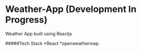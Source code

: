 # Weather-App (Development In Progress)
Weather App built using Reactjs

#####Tech Stack
*React
*openweathermap
